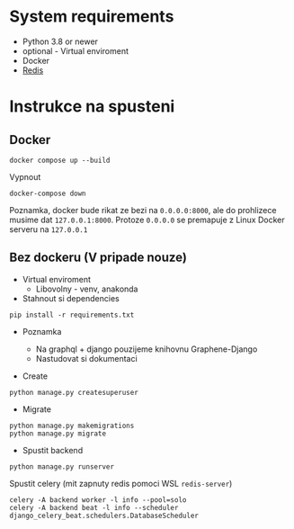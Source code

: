# System requirements
- Python 3.8 or newer
- optional - Virtual enviroment
- Docker
- [Redis](https://redis.io/docs/getting-started/installation/install-redis-on-windows/)
  

# Instrukce na spusteni
## Docker
```commandline
docker compose up --build
```

Vypnout
```commandline
docker-compose down
```

Poznamka, docker bude rikat ze bezi na `0.0.0.0:8000`, ale do prohlizece musime dat `127.0.0.1:8000`. Protoze `0.0.0.0` 
se premapuje z Linux Docker serveru na `127.0.0.1`
## Bez dockeru (V pripade nouze)
- Virtual enviroment
    - Libovolny - venv, anakonda
- Stahnout si dependencies
```commandline
pip install -r requirements.txt
```
- Poznamka
  - Na graphql + django pouzijeme knihovnu Graphene-Django 
  - Nastudovat si dokumentaci
  
- Create
  
```commandline
python manage.py createsuperuser
```

- Migrate
```commandline
python manage.py makemigrations
python manage.py migrate
```
  
- Spustit backend
```commandline
python manage.py runserver
```

Spustit celery (mit zapnuty redis pomoci WSL `redis-server`)
```commandline
celery -A backend worker -l info --pool=solo
celery -A backend beat -l info --scheduler django_celery_beat.schedulers.DatabaseScheduler
```

